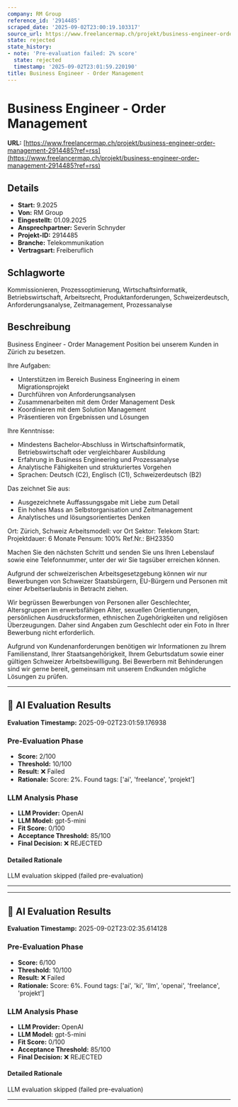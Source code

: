 ```yaml
---
company: RM Group
reference_id: '2914485'
scraped_date: '2025-09-02T23:00:19.103317'
source_url: https://www.freelancermap.ch/projekt/business-engineer-order-management-2914485?ref=rss
state: rejected
state_history:
- note: 'Pre-evaluation failed: 2% score'
  state: rejected
  timestamp: '2025-09-02T23:01:59.220190'
title: Business Engineer - Order Management
---
```



# Business Engineer - Order Management
**URL:** [https://www.freelancermap.ch/projekt/business-engineer-order-management-2914485?ref=rss](https://www.freelancermap.ch/projekt/business-engineer-order-management-2914485?ref=rss)
## Details
- **Start:** 9.2025
- **Von:** RM Group
- **Eingestellt:** 01.09.2025
- **Ansprechpartner:** Severin Schnyder
- **Projekt-ID:** 2914485
- **Branche:** Telekommunikation
- **Vertragsart:** Freiberuflich

## Schlagworte
Kommissionieren, Prozessoptimierung, Wirtschaftsinformatik, Betriebswirtschaft, Arbeitsrecht, Produktanforderungen, Schweizerdeutsch, Anforderungsanalyse, Zeitmanagement, Prozessanalyse

## Beschreibung
Business Engineer - Order Management Position bei unserem Kunden in Zürich zu besetzen.

Ihre Aufgaben:
- Unterstützen im Bereich Business Engineering in einem Migrationsprojekt
- Durchführen von Anforderungsanalysen
- Zusammenarbeiten mit dem Order Management Desk
- Koordinieren mit dem Solution Management
- Präsentieren von Ergebnissen und Lösungen

Ihre Kenntnisse:
- Mindestens Bachelor-Abschluss in Wirtschaftsinformatik, Betriebswirtschaft oder vergleichbarer Ausbildung
- Erfahrung in Business Engineering und Prozessanalyse
- Analytische Fähigkeiten und strukturiertes Vorgehen
- Sprachen: Deutsch (C2), Englisch (C1), Schweizerdeutsch (B2)

Das zeichnet Sie aus:
- Ausgezeichnete Auffassungsgabe mit Liebe zum Detail
- Ein hohes Mass an Selbstorganisation und Zeitmanagement
- Analytisches und lösungsorientiertes Denken

Ort: Zürich, Schweiz
Arbeitsmodell: vor Ort
Sektor: Telekom
Start:
Projektdauer: 6 Monate
Pensum: 100%
Ref.Nr.: BH23350

Machen Sie den nächsten Schritt und senden Sie uns Ihren Lebenslauf sowie eine Telefonnummer, unter der wir Sie tagsüber erreichen können.

Aufgrund der schweizerischen Arbeitsgesetzgebung können wir nur Bewerbungen von Schweizer Staatsbürgern, EU-Bürgern und Personen mit einer Arbeitserlaubnis in Betracht ziehen.

Wir begrüssen Bewerbungen von Personen aller Geschlechter, Altersgruppen im erwerbsfähigen Alter, sexuellen Orientierungen, persönlichen Ausdrucksformen, ethnischen Zugehörigkeiten und religiösen Überzeugungen. Daher sind Angaben zum Geschlecht oder ein Foto in Ihrer Bewerbung nicht erforderlich.

Aufgrund von Kundenanforderungen benötigen wir Informationen zu Ihrem Familienstand, Ihrer Staatsangehörigkeit, Ihrem Geburtsdatum sowie einer gültigen Schweizer Arbeitsbewilligung. Bei Bewerbern mit Behinderungen sind wir gerne bereit, gemeinsam mit unserem Endkunden mögliche Lösungen zu prüfen.

---

## 🤖 AI Evaluation Results

**Evaluation Timestamp:** 2025-09-02T23:01:59.176938

### Pre-Evaluation Phase
- **Score:** 2/100
- **Threshold:** 10/100
- **Result:** ❌ Failed
- **Rationale:** Score: 2%. Found tags: ['ai', 'freelance', 'projekt']

### LLM Analysis Phase
- **LLM Provider:** OpenAI
- **LLM Model:** gpt-5-mini
- **Fit Score:** 0/100
- **Acceptance Threshold:** 85/100
- **Final Decision:** ❌ REJECTED

#### Detailed Rationale
LLM evaluation skipped (failed pre-evaluation)

---


---

## 🤖 AI Evaluation Results

**Evaluation Timestamp:** 2025-09-02T23:02:35.614128

### Pre-Evaluation Phase
- **Score:** 6/100
- **Threshold:** 10/100
- **Result:** ❌ Failed
- **Rationale:** Score: 6%. Found tags: ['ai', 'ki', 'llm', 'openai', 'freelance', 'projekt']

### LLM Analysis Phase
- **LLM Provider:** OpenAI
- **LLM Model:** gpt-5-mini
- **Fit Score:** 0/100
- **Acceptance Threshold:** 85/100
- **Final Decision:** ❌ REJECTED

#### Detailed Rationale
LLM evaluation skipped (failed pre-evaluation)

---
